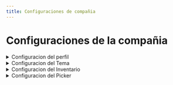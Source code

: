 ```yaml
---
title: Configuraciones de compañia
---
```

# Configuraciones de la compañia


<details >
  <summary>Configuracion del perfil</summary>

  En WMS, 3rd Party Billing significa que la factura se genera para una tercera entidad, diferente al cliente o proveedor logístico.
</details>


<details >
  <summary>Configuracion del Tema</summary>

  En WMS, 3rd Party Billing significa que la factura se genera para una tercera entidad, diferente al cliente o proveedor logístico.
</details>

<details >
  <summary>Configuracion del Inventario</summary>

  En esta sección podrás establecer configuraciones clave para el comportamiento del inventario, específicamente relacionadas con el manejo de **múltiples SKUs por ubicación**, **reglas de cambio de país de origen (COO, por sus siglas en inglés)** y **prioridades de reabastecimiento(Replenishment)**.

 🔍 **¿Cómo acceder?**
1. Ingresa al portal web de WMS.
2. Asegúrate de tener acceso al módulo Companies.
3. Una vez dentro del módulo, selecciona un cliente haciendo doble clic sobre su registro en la tabla.
4. Haz clic en la pestaña Inventory para desplegar las opciones disponibles.

  ![](/img/upload/Clientsp2-2025-13-16.png)

A continuación, se describen las configuraciones que puedes ajustar:


🔹 **Enable Location with Multiple SKU**
Esta opcion permite que una ubicación contenga multiples SKUs distintos.
Esto es util cuando se usan locaciones de tipo multi-SKU o consolidaciones(se deseas esta configuracion activalo).

🔹 **Multiple lots in containers**
Esta Permite almacenar más de un número de lote por contenedor. Si trabajas con productos que llegan en diferentes lotes, esta opción te ayudará a gestionarlos desde una misma ubicación.


🔸 **COO Location Change Rule**

Define el comportamiento del sistema cuando se actualiza el país de origen (COO - Country of Origin) de una ubicación:
- **Always update COO**: Siempre actualiza el COO de la locación, sin importar si ya tenía uno definido.
- **Only update if location has no COO** : Solo se asigna un COO si la locación aún no tiene uno.



🔸 **Replenishment COO Prioritization**

Permite establecer un orden de prioridad para el reabastecimiento de inventario basado en el país de origen.
- **Configuration: Yes / No**
    Activa esta opción para habilitar la priorización.

    ![](/img/upload/Clientsp3-2025-13-16.png)

- **Select a country**
    Usa el buscador para agregar países por nombre o código (ej. China (CN), Thailand (TH)).

    ![](/img/upload/Clientsp4-2025-13-16.png)

    :::warning
    Si seleccionas la opción **"Any Country"**, le indicas al sistema que, en caso de que no haya suficiente inventario disponible en los países definidos en la lista de **Priority Order**, puede tomar productos de cualquier otro país disponible en el almacén. Esto también aplica si se reciben paquetes de un país que no está incluido en dicha lista.
    :::


- **Priority Order**
    Ordena los países según el nivel de prioridad deseado para la reposición de stock. El sistema intentará primero con el país que esté más arriba en la lista.

    ![](/img/upload/Clientsp5-2025-13-16.png)

- **One COO at a time at Pick Locations**
    Si se activa esta opción, cada ubicación de picking podrá contener productos de un solo COO a la vez, evitando combinaciones no permitidas que puedan afectar la trazabilidad o cumplimiento.

    ![](/img/upload/Clientsp6-2025-13-16.png)
</details>

<details >
  <summary>Configuracion del Picker</summary>

  En WMS, 3rd Party Billing significa que la factura se genera para una tercera entidad, diferente al cliente o proveedor logístico.
</details>





